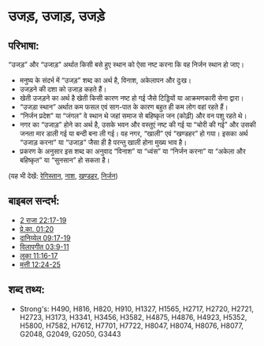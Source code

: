 # उजड़, उजाड़, उजड़े #

## परिभाषा: ##

“उजड़” और “उजाड़” अर्थात किसी बसे हुए स्थान को ऐसा नष्ट करना कि वह निर्जन स्थान हो जाए।

* मनुष्य के संदर्भ में “उजड़” शब्द का अर्थ है, विनाश, अकेलापन और दुःख।
* उजड़ने की दशा को उजाड़ कहते हैं।
* खेती उजड़ने का अर्थ है खेती किसी कारण नष्ट हो गई जैसे टिड्डियों या आक्रमणकारी सेना द्वारा।
* “उजड़ा स्थान” अर्थात कम फसल एवं साग-पात के कारण बहुत ही कम लोग वहां रहते हैं।
* “निर्जन प्रदेश” या “जंगल” वे स्थान थे जहां समाज से बहिष्कृत जन (कोढ़ी) और वन पशु रहते थे।
* नगर का “उजाड़” होने का अर्थ है, उसके भवन और वस्तुएं नष्ट की गई या “चोरी की गई” और उसकी जनता मार डाली गई या बन्दी बना ली गई। वह नगर, “खाली” एवं “खण्डहर” हो गया। इसका अर्थ “उजाड़ करना” या “उजाड़” जैसा ही है परन्तु खाली होना मुख्य भाव है।
* प्रकरण के अनुसार इस शब्द का अनुवाद “विनाश” या “ध्वंस” या “निर्जन करना” या “अकेला और बहिष्कृत” या “सुनसान” हो सकता है। 

(यह भी देखें: [रेगिस्तान](../other/desert.md), [नाश](../other/devastated.md), [खण्डहर](../other/ruin.md), [निर्जन](../other/waste.md))

## बाइबल सन्दर्भ: ##

* [2 राजा 22:17-19](rc://en/tn/help/2ki/22/17)
* [प्रे.का. 01:20](rc://en/tn/help/act/01/20)
* [दानिय्येल 09:17-19](rc://en/tn/help/dan/09/17)
* [विलापगीत 03:9-11](rc://en/tn/help/lam/03/09)
* [लूका 11:16-17](rc://en/tn/help/luk/11/16)
* [मत्ती 12:24-25](rc://en/tn/help/mat/12/24)

## शब्द तथ्य: ##

* Strong's: H490, H816, H820, H910, H1327, H1565, H2717, H2720, H2721, H2723, H3173, H3341, H3456, H3582, H4875, H4876, H4923, H5352, H5800, H7582, H7612, H7701, H7722, H8047, H8074, H8076, H8077, G2048, G2049, G2050, G3443
